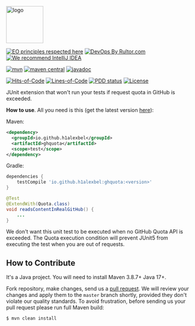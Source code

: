 <img alt="logo" src="https://www.objectionary.com/cactus.svg" height="100px" />

[![EO principles respected here](https://www.elegantobjects.org/badge.svg)](https://www.elegantobjects.org)
[![DevOps By Rultor.com](https://www.rultor.com/b/h1alexbel/ghquota)](https://www.rultor.com/p/h1alexbel/ghquota)
[![We recommend IntelliJ IDEA](https://www.elegantobjects.org/intellij-idea.svg)](https://www.jetbrains.com/idea/)
<br>

[![mvn](https://github.com/h1alexbel/ghquota/actions/workflows/mvn.yml/badge.svg)](https://github.com/h1alexbel/ghquota/actions/workflows/mvn.yml)
[![maven central](http://maven-badges.herokuapp.com/maven-central/io.github.h1alexbel/ghquota/badge.svg)](https://search.maven.org/artifact/io.github.h1alexbel/ghquota)
[![javadoc](https://javadoc.io/badge2/io.github.h1alexbel/ghquota/javadoc.svg)](https://javadoc.io/doc/io.github.h1alexbel/ghquota)

[![Hits-of-Code](https://hitsofcode.com/github/h1alexbel/cdit)](https://hitsofcode.com/view/github/h1alexbel/ghquota)
[![Lines-of-Code](https://tokei.rs/b1/github/h1alexbel/cdit)](https://github.com/h1alexbel/ghquota)
[![PDD status](http://www.0pdd.com/svg?name=h1alexbel/cdit)](http://www.0pdd.com/p?name=h1alexbel/ghquota)
[![License](https://img.shields.io/badge/license-MIT-green.svg)](https://github.com/h1alexbel/ghquota/blob/master/LICENSE.txt)

JUnit extension that won't run your tests if request quota in GitHub is exceeded.

**How to use**. All you need is this (get the latest version [here](https://search.maven.org/artifact/io.github.h1alexbel/ghquota)):

Maven:
```xml
<dependency>
  <groupId>io.github.h1alexbel</groupId>
  <artifactId>ghquota</artifactId>
  <scope>test</scope>
</dependency>
```

Gradle:
```groovy
dependencies {
    testCompile 'io.github.h1alexbel:ghquota:<version>'
}
```

```java
@Test
@ExtendWith(Quota.class)
void readsContentInRealGitHub() {
    ...
}
```

We don't want this unit test to be executed when no GitHub Quota API is exceeded.
The Quota execution condition will prevent JUnit5 from executing the test when you are out of requests.

## How to Contribute

It's a Java project.
You will need to install Maven 3.8.7+ Java 17+.

Fork repository, make changes, send us a [pull request](https://www.yegor256.com/2014/04/15/github-guidelines.html).
We will review your changes and apply them to the `master` branch shortly,
provided they don't violate our quality standards. To avoid frustration,
before sending us your pull request please run full Maven build:

```bash
$ mvn clean install
```
